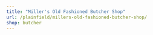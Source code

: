 ```yaml
---
title: "Miller's Old Fashioned Butcher Shop"
url: /plainfield/millers-old-fashioned-butcher-shop/
shop: butcher
---
```


